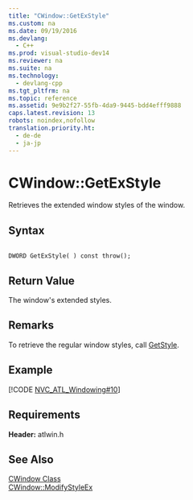 ```yaml
---
title: "CWindow::GetExStyle"
ms.custom: na
ms.date: 09/19/2016
ms.devlang: 
  - C++
ms.prod: visual-studio-dev14
ms.reviewer: na
ms.suite: na
ms.technology: 
  - devlang-cpp
ms.tgt_pltfrm: na
ms.topic: reference
ms.assetid: 9e9b2f27-55fb-4da9-9445-bdd4efff9888
caps.latest.revision: 13
robots: noindex,nofollow
translation.priority.ht: 
  - de-de
  - ja-jp
---
```

# CWindow::GetExStyle
Retrieves the extended window styles of the window.  
  
## Syntax  
  
```  
  
DWORD GetExStyle( ) const throw();  
```  
  
## Return Value  
 The window's extended styles.  
  
## Remarks  
 To retrieve the regular window styles, call [GetStyle](../vs140/CWindow--GetStyle.md).  
  
## Example  
 [!CODE [NVC_ATL_Windowing#10](../CodeSnippet/VS_Snippets_Cpp/NVC_ATL_Windowing#10)]  
  
## Requirements  
 **Header:** atlwin.h  
  
## See Also  
 [CWindow Class](../vs140/CWindow-Class.md)   
 [CWindow::ModifyStyleEx](../vs140/CWindow--ModifyStyleEx.md)